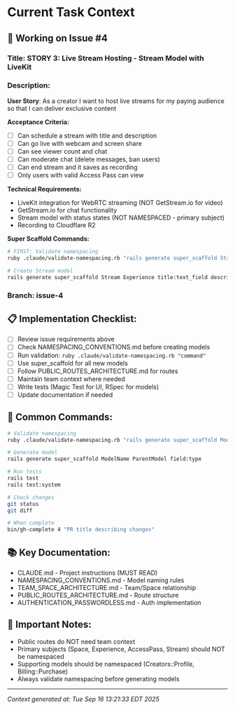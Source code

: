 # Current Task Context

## 🎯 Working on Issue #4

### Title: STORY 3: Live Stream Hosting - Stream Model with LiveKit

### Description:
**User Story**: As a creator I want to host live streams for my paying audience so that I can deliver exclusive content

**Acceptance Criteria:**
- [ ] Can schedule a stream with title and description
- [ ] Can go live with webcam and screen share
- [ ] Can see viewer count and chat
- [ ] Can moderate chat (delete messages, ban users)
- [ ] Can end stream and it saves as recording
- [ ] Only users with valid Access Pass can view

**Technical Requirements:**
- LiveKit integration for WebRTC streaming (NOT GetStream.io for video)
- GetStream.io for chat functionality
- Stream model with status states (NOT NAMESPACED - primary subject)
- Recording to Cloudflare R2

**Super Scaffold Commands:**
```bash
# FIRST: Validate namespacing
ruby .claude/validate-namespacing.rb "rails generate super_scaffold Stream Experience ..."

# Create Stream model
rails generate super_scaffold Stream Experience title:text_field description:trix_editor scheduled_at:date_and_time_field status:options{scheduled,live,ended}
```

### Branch: issue-4

## 📋 Implementation Checklist:
- [ ] Review issue requirements above
- [ ] Check NAMESPACING_CONVENTIONS.md before creating models
- [ ] Run validation: `ruby .claude/validate-namespacing.rb "command"`
- [ ] Use super_scaffold for all new models
- [ ] Follow PUBLIC_ROUTES_ARCHITECTURE.md for routes
- [ ] Maintain team context where needed
- [ ] Write tests (Magic Test for UI, RSpec for models)
- [ ] Update documentation if needed

## 🔧 Common Commands:
```bash
# Validate namespacing
ruby .claude/validate-namespacing.rb "rails generate super_scaffold ModelName"

# Generate model
rails generate super_scaffold ModelName ParentModel field:type

# Run tests
rails test
rails test:system

# Check changes
git status
git diff

# When complete
bin/gh-complete 4 "PR title describing changes"
```

## 📚 Key Documentation:
- CLAUDE.md - Project instructions (MUST READ)
- NAMESPACING_CONVENTIONS.md - Model naming rules
- TEAM_SPACE_ARCHITECTURE.md - Team/Space relationship
- PUBLIC_ROUTES_ARCHITECTURE.md - Route structure
- AUTHENTICATION_PASSWORDLESS.md - Auth implementation

## 🚨 Important Notes:
- Public routes do NOT need team context
- Primary subjects (Space, Experience, AccessPass, Stream) should NOT be namespaced
- Supporting models should be namespaced (Creators::Profile, Billing::Purchase)
- Always validate namespacing before generating models

---
*Context generated at: Tue Sep 16 13:21:33 EDT 2025*
